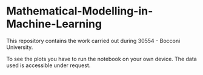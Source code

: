 # Mathematical-Modelling-in-Machine-Learning
This repository contains the work carried out during 30554 - Bocconi University.

To see the plots you have to run the notebook on your own device. The data used is accessible under request.
